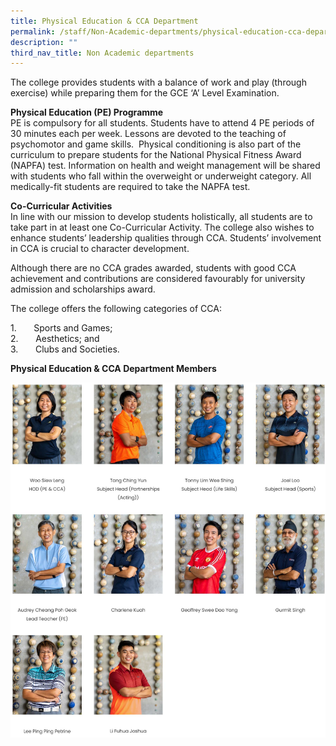 ```yaml
---
title: Physical Education & CCA Department
permalink: /staff/Non-Academic-departments/physical-education-cca-department/
description: ""
third_nav_title: Non Academic departments
---
```

The college provides students with a balance of work and play (through exercise) while preparing them for the GCE ‘A’ Level Examination.

**Physical Education (PE) Programme**  
PE is compulsory for all students. Students have to attend 4 PE periods of 30 minutes each per week. Lessons are devoted to the teaching of psychomotor and game skills.  Physical conditioning is also part of the curriculum to prepare students for the National Physical Fitness Award (NAPFA) test. Information on health and weight management will be shared with students who fall within the overweight or underweight category. All medically-fit students are required to take the NAPFA test.

**Co-Curricular Activities**  
In line with our mission to develop students holistically, all students are to take part in at least one Co-Curricular Activity. The college also wishes to enhance students’ leadership qualities through CCA. Students’ involvement in CCA is crucial to character development.

Although there are no CCA grades awarded, students with good CCA achievement and contributions are considered favourably for university admission and scholarships award.

The college offers the following categories of CCA:

1.       Sports and Games;  
2.       Aesthetics; and  
3.       Clubs and Societies.

**Physical Education & CCA Department Members**

![Physical Education & CCA Department](/images/PE.jpg)